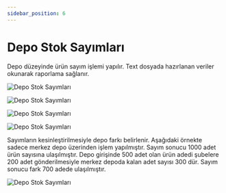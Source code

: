 ```yaml
---
sidebar_position: 6
---
```


# Depo Stok Sayımları

Depo düzeyinde ürün sayım işlemi yapılır. Text dosyada hazırlanan veriler okunarak raporlama sağlanır.

![Depo Stok Sayımları](/img/moduller/depo-stok-sayimlari-1.png)

![Depo Stok Sayımları](/img/moduller/depo-stok-sayimlari-2.png)

![Depo Stok Sayımları](/img/moduller/depo-stok-sayimlari-3.png)

![Depo Stok Sayımları](/img/moduller/depo-stok-sayimlari-4.png)

Sayımların kesinleştirilmesiyle depo farkı belirlenir. Aşağıdaki örnekte sadece merkez depo üzerinden işlem yapılmıştır. Sayım sonucu 1000 adet ürün sayısına ulaşılmıştır. Depo girişinde 500 adet olan ürün adedi şubelere 200 adet gönderilmesiyle merkez depoda kalan adet sayısı 300 dür. Sayım sonucu fark 700 adede ulaşılmıştır.

![Depo Stok Sayımları](/img/moduller/depo-stok-sayimlari-5.png)